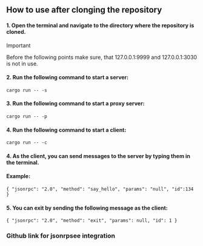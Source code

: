 ## How to use after clonging the repository

#### 1. Open the terminal and navigate to the directory where the repository is cloned.

> [!IMPORTANT]
> Before the following points make sure, that 127.0.0.1:9999 and 127.0.0.1:3030 is not in use.

#### 2. Run the following command to start a server:

```plaintext
cargo run -- -s
```

#### 3. Run the following command to start a proxy server:

```plaintext
cargo run -- -p
```

#### 4. Run the following command to start a client:

```plaintext
cargo run -- -c
```

#### 4. As the client, you can send messages to the server by typing them in the terminal.

#### Example:

```plaintext
{ "jsonrpc": "2.0", "method": "say_hello", "params": "null", "id":134 }
```

#### 5. You can exit by sending the following message as the client:

```plaintext
{ "jsonrpc": "2.0", "method": "exit", "params": null, "id": 1 }
```

### Github link for jsonrpsee integration
